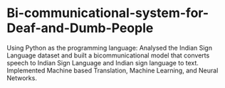 # Bi-communicational-system-for-Deaf-and-Dumb-People
Using Python as the programming language: Analysed the Indian Sign Language dataset and built a bicommunicational model that converts speech to Indian Sign Language and Indian sign language to text. Implemented Machine based Translation, Machine Learning, and Neural Networks.
